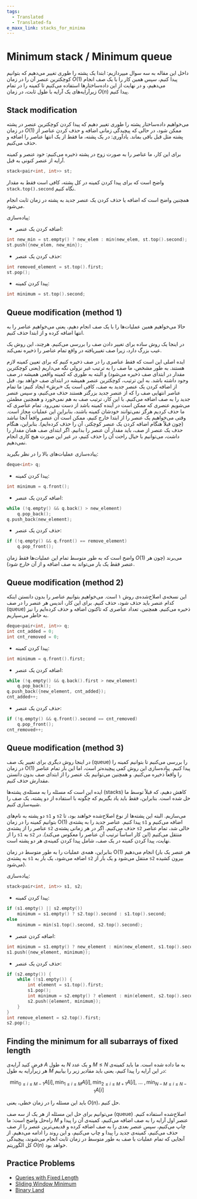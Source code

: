 ```yaml
---
tags:
  - Translated
  - Translated-fa
e_maxx_link: stacks_for_minima
---
```


# Minimum stack / Minimum queue

داخل این مقاله به سه سوال میپردازیم: 
ابتدا یک پشته را طوری تغییر می‌دهیم که بتوانیم کوچکترین عنصر آن را در زمان $O(1)$ پیدا کنیم، سپس همین کار را با یک صف انجام می‌دهیم، و در نهایت از این داده‌ساختارها استفاده می‌کنیم تا کمینه را در تمام زیرآرایه‌های یک آرایه با طول ثابت، در زمان $O(n)$ پیدا کنیم.

## Stack modification

می‌خواهیم داده‌ساختار پشته را طوری تغییر دهیم که پیدا کردن کوچکترین عنصر در پشته در زمان $O(1)$ ممکن شود، در حالی که پیچیدگی زمانی اضافه و حذف کردن عناصر از پشته مثل قبل باقی بماند.
یادآوری: در یک پشته، ما فقط از یک انتها عناصر را اضافه و حذف می‌کنیم.

برای این کار، ما عناصر را به صورت زوج در پشته ذخیره می‌کنیم: خود عنصر و کمینه آرایه از عنصر کنونی به قبل.

```cpp
stack<pair<int, int>> st;
```

واضح است که برای پیدا کردن کمینه در کل پشته، کافی است فقط به مقدار `stack.top().second` نگاه کنیم.

همچنین واضح است که اضافه یا حذف کردن یک عنصر جدید به پشته در زمان ثابت انجام می‌شود.

پیاده‌سازی:

*   اضافه کردن یک عنصر:
```cpp
int new_min = st.empty() ? new_elem : min(new_elem, st.top().second);
st.push({new_elem, new_min});
```

*   حذف کردن یک عنصر:
```cpp
int removed_element = st.top().first;
st.pop();
```

*   پیدا کردن کمینه:
```cpp
int minimum = st.top().second;
```

## Queue modification (method 1)

حالا می‌خواهیم همین عملیات‌ها را با یک صف انجام دهیم، یعنی می‌خواهیم عناصر را به انتها اضافه کرده و از ابتدا حذف کنیم.

در اینجا یک روش ساده برای تغییر دادن صف را بررسی می‌کنیم.
هرچند، این روش یک عیب بزرگ دارد، زیرا صف تغییریافته در واقع تمام عناصر را ذخیره نمی‌کند.

ایده اصلی این است که فقط عناصری را در صف ذخیره کنیم که برای تعیین کمینه لازم هستند.
به طور مشخص، ما صف را به ترتیب غیر نزولی نگه می‌داریم (یعنی کوچکترین مقدار در ابتدای صف ذخیره می‌شود) و البته به طوری که کمینه واقعی همیشه در صف وجود داشته باشد.
به این ترتیب، کوچکترین عنصر همیشه در ابتدای صف خواهد بود.
قبل از اضافه کردن یک عنصر جدید به صف، کافی است یک «برش» ایجاد کنیم:
ما تمام عناصر انتهایی صف را که از عنصر جدید بزرگتر هستند حذف می‌کنیم، و سپس عنصر جدید را به صف اضافه می‌کنیم.
با این کار، ترتیب صف به هم نمی‌خورد و همچنین مطمئن می‌شویم عنصری که ممکن است در آینده کمینه باشد از دست نمی‌رود.
تمام عناصری که ما حذف کردیم هرگز نمی‌توانند خودشان کمینه باشند، بنابراین این عملیات مجاز است.
وقتی می‌خواهیم یک عنصر را از ابتدا خارج کنیم، ممکن است آن عنصر واقعاً آنجا نباشد (چون قبلاً هنگام اضافه کردن یک عنصر کوچکتر، آن را حذف کرده‌ایم).
بنابراین، هنگام حذف یک عنصر از صف، باید مقدار آن عنصر را بدانیم.
اگر ابتدای صف همان مقدار را داشت، می‌توانیم با خیال راحت آن را حذف کنیم، در غیر این صورت هیچ کاری انجام نمی‌دهیم.

پیاده‌سازی عملیات‌های بالا را در نظر بگیرید:

```cpp
deque<int> q;
```

*   پیدا کردن کمینه:
```cpp
int minimum = q.front();
```

*   اضافه کردن یک عنصر:
```cpp
while (!q.empty() && q.back() > new_element)
    q.pop_back();
q.push_back(new_element);
```

*   حذف کردن یک عنصر:
```cpp
if (!q.empty() && q.front() == remove_element)
    q.pop_front();
```

واضح است که به طور متوسط تمام این عملیات‌ها فقط زمان $O(1)$ می‌برند (چون هر عنصر فقط یک بار می‌تواند به صف اضافه و از آن خارج شود).

## Queue modification (method 2)

این نسخه‌ی اصلاح‌شده‌ی روش ۱ است.
می‌خواهیم بتوانیم عناصر را بدون دانستن اینکه کدام عنصر باید حذف شود، حذف کنیم.
برای این کار، اندیس هر عنصر را در صف (queue) ذخیره می‌کنیم.
همچنین، تعداد عناصری که تاکنون اضافه و حذف کرده‌ایم را نیز به خاطر می‌سپاریم.

```cpp
deque<pair<int, int>> q;
int cnt_added = 0;
int cnt_removed = 0;
```

* پیدا کردن کمینه:
```cpp
int minimum = q.front().first;
```

* اضافه کردن یک عنصر:
```cpp
while (!q.empty() && q.back().first > new_element)
    q.pop_back();
q.push_back({new_element, cnt_added});
cnt_added++;
```

* حذف کردن یک عنصر:
```cpp
if (!q.empty() && q.front().second == cnt_removed) 
    q.pop_front();
cnt_removed++;
```

## Queue modification (method 3)

در اینجا روش دیگری برای تغییر یک صف (queue) را بررسی می‌کنیم تا بتوانیم کمینه را در زمان O(1) پیدا کنیم.
پیاده‌سازی این روش کمی پیچیده‌تر است، اما این بار تمام عناصر را واقعاً ذخیره می‌کنیم.
و همچنین می‌توانیم یک عنصر را از ابتدای صف بدون دانستن مقدارش حذف کنیم.

ایده این است که مسئله را به مسئله‌ی پشته‌ها (stacks) کاهش دهیم، که قبلاً توسط ما حل شده است.
بنابراین، فقط باید یاد بگیریم که چگونه با استفاده از دو پشته، یک صف را شبیه‌سازی کنیم.

دو پشته به نام‌های `s1` و `s2` می‌سازیم.
البته این پشته‌ها از نوع اصلاح‌شده خواهند بود، تا بتوانیم کمینه را در زمان O(1) پیدا کنیم.
عناصر جدید را به پشته‌ی `s1` اضافه می‌کنیم و عناصر را از پشته‌ی `s2` حذف می‌کنیم.
اگر در هر زمانی پشته‌ی `s2` خالی شد، تمام عناصر را از `s1` به `s2` منتقل می‌کنیم (این کار اساساً ترتیب آن عناصر را معکوس می‌کند).
در نهایت، پیدا کردن کمینه در یک صف، شامل پیدا کردن کمینه‌ی هر دو پشته است.

بنابراین، همه‌ی عملیات را به طور متوسط در زمان O(1) انجام می‌دهیم (هر عنصر یک بار به پشته‌ی `s1` اضافه می‌شود، یک بار به `s2` منتقل می‌شود و یک بار از `s2` بیرون کشیده می‌شود).

پیاده‌سازی:

```cpp
stack<pair<int, int>> s1, s2;
```

* پیدا کردن کمینه:
```cpp
if (s1.empty() || s2.empty()) 
    minimum = s1.empty() ? s2.top().second : s1.top().second;
else
    minimum = min(s1.top().second, s2.top().second);
```

* اضافه کردن عنصر:
```cpp
int minimum = s1.empty() ? new_element : min(new_element, s1.top().second);
s1.push({new_element, minimum});
```

* حذف کردن یک عنصر:
```cpp
if (s2.empty()) {
    while (!s1.empty()) {
        int element = s1.top().first;
        s1.pop();
        int minimum = s2.empty() ? element : min(element, s2.top().second);
        s2.push({element, minimum});
    }
}
int remove_element = s2.top().first;
s2.pop();
```

## Finding the minimum for all subarrays of fixed length

فرض کنید آرایه‌ی $A$ به طول $N$ و یک عدد $M \le N$ به ما داده شده است.
ما باید کمینه‌ی هر زیرآرایه به طول $M$ در این آرایه را پیدا کنیم، یعنی باید مقادیر زیر را بیابیم:

$$\min_{0 \le i \le M-1} A[i], \min_{1 \le i \le M} A[i], \min_{2 \le i \le M+1} A[i],~\dots~, \min_{N-M \le i \le N-1} A[i]$$

باید این مسئله را در زمان خطی، یعنی $O(n)$، حل کنیم.

می‌توانیم برای حل این مسئله از هر یک از سه صف (queue) اصلاح‌شده استفاده کنیم.
راه‌حل واضح است:
ما $M$ عنصر اول آرایه را به صف اضافه می‌کنیم، کمینه‌ی آن را پیدا و چاپ می‌کنیم، سپس عنصر بعدی را به صف اضافه کرده و قدیمی‌ترین عنصر را از صف حذف می‌کنیم، کمینه‌ی جدید را پیدا و چاپ می‌کنیم، و این روند را ادامه می‌دهیم.
از آنجایی که تمام عملیات با صف به طور متوسط در زمان ثابت انجام می‌شوند، پیچیدگی کل الگوریتم $O(n)$ خواهد بود.

## Practice Problems
* [Queries with Fixed Length](https://www.hackerrank.com/challenges/queries-with-fixed-length/problem)
* [Sliding Window Minimum](https://cses.fi/problemset/task/3221)
* [Binary Land](https://www.codechef.com/MAY20A/problems/BINLAND)

